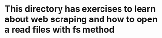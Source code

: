 # This directory has exercises to learn about web scraping and how to open a read files with fs method